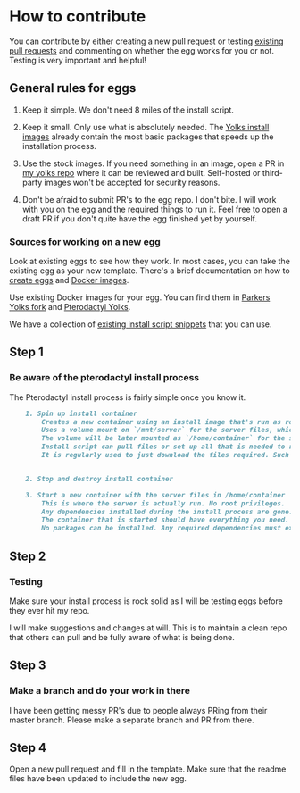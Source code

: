 # How to contribute

You can contribute by either creating a new pull request or testing [existing pull requests](https://github.com/parkervcp/eggs/pulls) and commenting on whether the egg works for you or not. Testing is very important and helpful!

## General rules for eggs

1. Keep it simple.
    We don't need 8 miles of the install script.

2. Keep it small.
    Only use what is absolutely needed. The [Yolks install images](https://github.com/parkervcp/yolks#installation-images) already contain the most basic packages that speeds up the installation process.

3. Use the stock images.
    If you need something in an image, open a PR in [my yolks repo](https://github.com/parkervcp/yolks) where it can be reviewed and built. Self-hosted or third-party images won't be accepted for security reasons.

4. Don't be afraid to submit PR's to the egg repo.
    I don't bite. I will work with you on the egg and the required things to run it. Feel free to open a draft PR if you don't quite have the egg finished yet by yourself.

### Sources for working on a new egg

Look at existing eggs to see how they work. In most cases, you can take the existing egg as your new template. There's a brief documentation on how to [create eggs](https://pterodactyl.io/community/config/eggs/creating_a_custom_egg.html) and [Docker images](https://pterodactyl.io/community/config/eggs/creating_a_custom_image.html).

Use existing Docker images for your egg. You can find them in [Parkers Yolks fork](https://github.com/parkervcp/yolks) and [Pterodactyl Yolks](https://github.com/pterodactyl/yolks).

We have a collection of [existing install script snippets](https://github.com/parkervcp/eggs/tree/master/scripts) that you can use.

## Step 1

### Be aware of the pterodactyl install process

The Pterodactyl install process is fairly simple once you know it.

```md
    1. Spin up install container
        Creates a new container using an install image that's run as root.
        Uses a volume mount on `/mnt/server` for the server files, which is the working directory during installation.
        The volume will be later mounted as `/home/container` for the server container. Any files outside of `/mnt/server` will be gone after installation.
        Install script can pull files or set up all that is needed to run the server, such as writing files, directories or compiling apps.
        It is regularly used to just download the files required. Such as server files and configs.


    2. Stop and destroy install container

    3. Start a new container with the server files in /home/container
        This is where the server is actually run. No root privileges.
        Any dependencies installed during the install process are gone.
        The container that is started should have everything you need.
        No packages can be installed. Any required dependencies must exist in the used Docker image.
```

## Step 2

### Testing

Make sure your install process is rock solid as I will be testing eggs before they ever hit my repo.

I will make suggestions and changes at will.
This is to maintain a clean repo that others can pull and be fully aware of what is being done.

## Step 3

### Make a branch and do your work in there

I have been getting messy PR's due to people always PRing from their master branch. Please make a separate branch and PR from there.

## Step 4

Open a new pull request and fill in the template. Make sure that the readme files have been updated to include the new egg.
